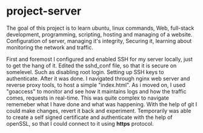 # project-server
The goal of this project is to learn ubuntu, linux commands, Web, full-stack development, programming, scripting, hosting and managing of a website.
Configuration of server, managing it's integrity, Securing it, learning about monitoring the network and traffic. 

First and foremost I configured and enabled SSH for my server locally, just to get the hang of it. Edited the sshd_conf file, so that it is secure on somelevel. Such as disabling root login. Setting up SSH keys to authenticate. 
After it was done. I navigated through nginx web server and reverse proxy tools, to host a simple "index.html". As i moved on, I used "goaccess" to monitor and see how it maintains logs and how the traffic comes, requests in real-time.
This was quite complex to navigate rememeber what I have done and what was happening. With the help of git I could make changes, revert it back and experiment. Temporarily was able to create a self signed certificate and authenticate with the help of openSSL, so that I could connect to it using **https** protocol.  
